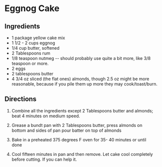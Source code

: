 # Eggnog Cake

## Ingredients
* 1 package yellow cake mix 
* 1 1/2 - 2 cups eggnog 
* 1/4 cup butter, softened 
* 2 Tablespoons rum 
* 1/8 teaspoon nutmeg -- should probably use quite a bit more, like 3/8 teaspoon or more. 
* 2 eggs 
* 2 tablespoons butter 
* 4 3/4 oz sliced (the flat ones) almonds, though 2.5 oz might be more reasonable, because if you pile them up more they may cook/toast/burn. 

## Directions
1. Combine all the ingredients except 2 Tablespoons butter and almonds; beat 4 minutes on medium speed. 

2. Grease a bundt pan with 2 Tablespoons butter, press almonds on bottom and sides of pan 
pour batter on top of almonds 

3. Bake in a preheated 375 degrees F oven for 35- 40 minutes or until done 

4. Cool fifteen minutes in pan and then remove. Let cake cool completely before cutting. If you can help it. 
